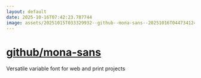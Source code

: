 ```yaml
---
layout: default
date: 2025-10-16T07:42:23.787744
image: assets/20251015T033329932--github--mona-sans--20251016T044734124--cropped.png
---
```


# [github/mona-sans](https://github.com/github/mona-sans)

Versatile variable font for web and print projects
